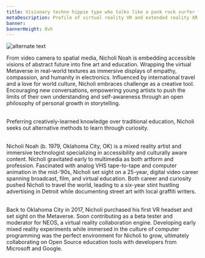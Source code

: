 ```yaml
---
title: Visionary techno hippie type who talks like a punk rock surfer from Oklahoma City
metaDescription: Profile of virtual reality VR and extended reality XR film video production artist
banner:
bannerHeight: 0vh
---
```


<div class="row">
  <div class="col-md-12">
    <img src="https://lh3.googleusercontent.com/-9X_0qe5RlyKshKh3J-xWaMaadMhxRm-1Lctj82IGVeVZ8rs8DLMznzbpfguJLmmXkb-ZQCm8V7NbgQG2FOcGlBT6F1FyyCqx0jgOeh5edZpUlreZpQTkweH2sv4BilzLNRIOHGQyA=w2400" alt="alternate text">
  </div>
</div>




From video camera to spatial media, Nicholi Noah is embedding accessible visions of abstract future into fine art and education. Wrapping the virtual Metaverse in real-world textures as immersive displays of empathy, compassion, and humanity in electronics. Influenced by international travel and a love for world culture, Nicholi embraces challenge as a creative tool. Encouraging new conversations, empowering young artists to push the limits of their own understanding and self-awareness through an open philosophy of personal growth in storytelling.</br></br>

Preferring creatively-learned knowledge over traditional education, Nicholi seeks out alternative methods to learn through curiosity.</br></br>

Nicholi Noah (b. 1979, Oklahoma City, OK) is a mixed reality artist and immersive technologist specializing in accessibility and culturally aware content. Nicholi gravitated early to multimedia as both artform and profession. Fascinated with analog VHS tape-to-tape and computer animation in the mid-‘90s, Nicholi set sight on a 25-year, digital video career spanning broadcast, film, and virtual education. Both career and curiosity pushed Nicholi to travel the world, leading to a six-year stint hustling advertising in Detroit while documenting street art with local graffiti writers.</br></br>

Back to Oklahoma City in 2017, Nicholi purchased his first VR headset and set sight on the Metaverse. Soon contributing as a beta tester and moderator for NEOS, a virtual reality collaboration engine. Developing early mixed reality experiments while immersed in the culture of computer programming was the perfect environment for Nicholi to grow, ultimately collaborating on Open Source education tools with developers from Microsoft and Google.</br>

